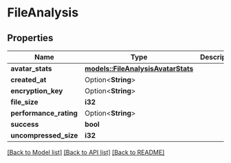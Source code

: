 # FileAnalysis

## Properties

Name | Type | Description | Notes
------------ | ------------- | ------------- | -------------
**avatar_stats** | [**models::FileAnalysisAvatarStats**](FileAnalysisAvatarStats.md) |  | 
**created_at** | Option<**String**> |  | [optional]
**encryption_key** | Option<**String**> |  | [optional]
**file_size** | **i32** |  | 
**performance_rating** | Option<**String**> |  | [optional]
**success** | **bool** |  | 
**uncompressed_size** | **i32** |  | 

[[Back to Model list]](../README.md#documentation-for-models) [[Back to API list]](../README.md#documentation-for-api-endpoints) [[Back to README]](../README.md)


